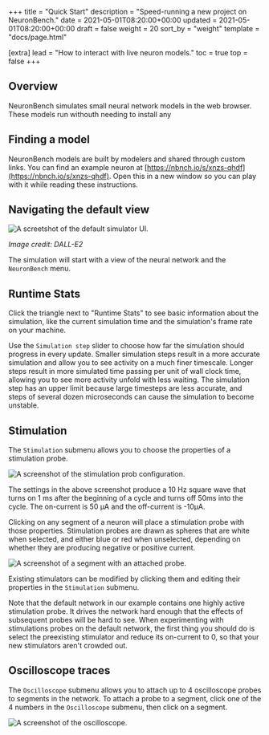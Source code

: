 +++
title = "Quick Start"
description = "Speed-running a new project on NeuronBench."
date = 2021-05-01T08:20:00+00:00
updated = 2021-05-01T08:20:00+00:00
draft = false
weight = 20
sort_by = "weight"
template = "docs/page.html"

[extra]
lead = "How to interact with live neuron models."
toc = true
top = false
+++

## Overview

NeuronBench simulates small neural network models in the web browser. These models
run withouth needing to install any 

## Finding a model

NeuronBench models are built by modelers and shared through custom links. You
can find an example neuron at
[https://nbnch.io/s/xnzs-qhdf](https://nbnch.io/s/xnzs-qhdf). Open this in a new
window so you can play with it while reading these instructions.

## Navigating the default view

![A screetshot of the default simulator UI](../fig10.jpg "The default view").

*Image credit: DALL-E2*

The simulation will start with a view of the neural network and the
`NeuronBench` menu.

## Runtime Stats

Click the triangle next to "Runtime Stats" to see basic information about the
simulation, like the current simulation time and the simulation's frame rate
on your machine.

Use the `Simulation step` slider to choose how far the simulation should progress
in every update. Smaller simulation steps result in a more accurate simulation and allow you
to see activity on a much finer timescale. Longer steps result in more simulated time
passing per unit of wall clock time, allowing you to see more activity unfold with
less waiting. The simulation step has an upper limit because large timesteps are less
accurate, and steps of several dozen microseconds can cause the simulation to become
unstable.

## Stimulation

The `Stimulation` submenu allows you to choose the properties of a stimulation probe.

![A screenshot of the stimulation prob configuration](../fig20.jpg "Stimulation probe config").

The settings in the above screenshot produce a 10 Hz square wave that turns on
1 ms after the beginning of a cycle and turns off 50ms into the cycle. The on-current
is 50 &micro;A and the off-current is -10&micro;A.

Clicking on any segment of a neuron will place a stimulation probe with those properties.
Stimulation probes are drawn as spheres that are white when selected, and either blue
or red when unselected, depending on whether they are producing negative or positive current.

![A screenshot of a segment with an attached probe](../fig30.jpg "A stimulation probe on a segment").

Existing stimulators can be modified by clicking them and editing their properties
in the `Stimulation` submenu.

Note that the default network in our example contains one highly active
stimulation probe. It drives the network hard enough that the effects of
subsequent probes will be hard to see. When experimenting with stimulations
probes on the default network, the first thing you should do is select the
preexisting stimulator and reduce its on-current to 0, so that your new
stimulators aren't crowded out.

## Oscilloscope traces

The `Oscilloscope` submenu allows you to attach up to 4 oscilloscope probes to
segments in the network. To attach a probe to a segment, click one of the 4
numbers in the `Oscilloscope` submenu, then click on a segment.

![A screenshot of the oscilloscope](../fig40.jpg "Three oscilloscope traces").
